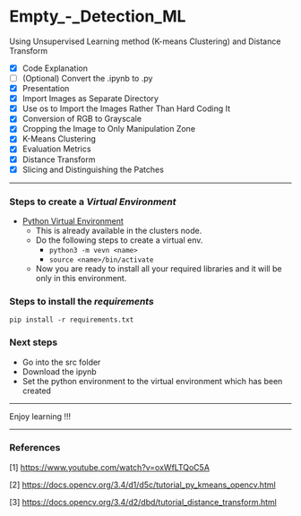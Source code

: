 # Empty_-_Detection_ML
Using Unsupervised Learning method (K-means Clustering) and Distance Transform
- [x] Code Explanation
- [ ] (Optional) Convert the .ipynb to .py
- [x] Presentation
- [x] Import Images as Separate Directory
- [x] Use os to Import the Images Rather Than Hard Coding It
- [x] Conversion of RGB to Grayscale
- [x] Cropping the Image to Only Manipulation Zone
- [x] K-Means Clustering
- [x] Evaluation Metrics
- [x] Distance Transform
- [x] Slicing and Distinguishing the Patches

---

### Steps to create a _Virtual Environment_
- [Python Virtual Environment](https://docs.python.org/3/library/venv.html)
    - This is already available in the clusters node.
    - Do the following steps to create a virtual env.
        - `python3 -m vevn <name>`
        - `source <name>/bin/activate`
    - Now you are ready to install all your required libraries and it will be only in this environment.

### Steps to install the _requirements_
    pip install -r requirements.txt

### Next steps

- Go into the src folder
- Download the ipynb
- Set the python environment to the virtual environment which has been created

---

Enjoy learning !!!

---

### References

[1] https://www.youtube.com/watch?v=oxWfLTQoC5A

[2] https://docs.opencv.org/3.4/d1/d5c/tutorial_py_kmeans_opencv.html

[3] https://docs.opencv.org/3.4/d2/dbd/tutorial_distance_transform.html